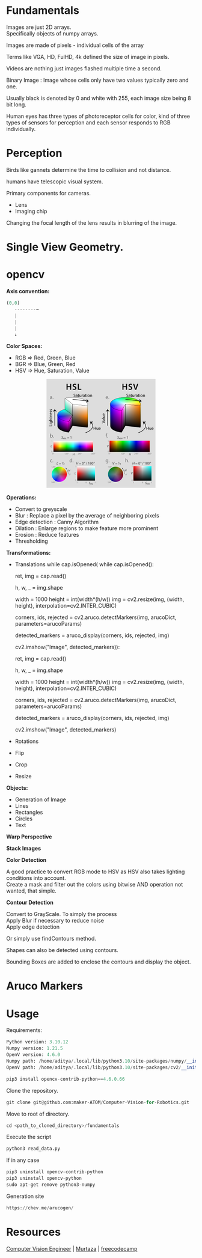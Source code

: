 # Fundamentals

Images are just 2D arrays.
<br>Specifically objects of numpy arrays.

Images are made of pixels - individual cells of the array

Terms like VGA, HD, FulHD, 4k defined the size of image in pixels.

Videos are nothing just images flashed multiple time a second.

Binary Image : Image whose cells only have two values typically zero and one.

Usually black is denoted by 0 and white with 255, each image size being 8 bit long. 

Human eyes has three types of photoreceptor cells for color, kind of three types of sensors for perception and each sensor responds to RGB individually. 


# Perception

Birds like gannets determine the time to collision and not distance.

humans have telescopic visual system.

Primary components for cameras.
- Lens
- Imaging chip

Changing the focal length of the lens results in blurring of the image.

# Single View Geometry.

# opencv

**Axis convention:**

```python
(0,0)
   --------→
   |
   |
   |
   ↓
```

**Color Spaces:**
- RGB => Red, Green, Blue
- BGR => Blue, Green, Red
- HSV => Hue, Saturation, Value

<p align="center">
	<img src="images/hsl_hsv.png" width="290" height="290"/>
</p>

**Operations:**
- Convert to greyscale
- Blur : Replace a pixel by the average of neighboring pixels 
- Edge detection : Canny Algorithm
- Dilation : Enlarge regions to make feature more prominent
- Erosion : Reduce features
- Thresholding

**Transformations:**
- Translations
while cap.isOpened(
while cap.isOpened():
    
	ret, img = cap.read()

	h, w, _ = img.shape

	width = 1000
	height = int(width*(h/w))
	img = cv2.resize(img, (width, height), interpolation=cv2.INTER_CUBIC)
 
	corners, ids, rejected = cv2.aruco.detectMarkers(img, arucoDict, parameters=arucoParams)

	detected_markers = aruco_display(corners, ids, rejected, img)

	cv2.imshow("Image", detected_markers)):
    
	ret, img = cap.read()

	h, w, _ = img.shape

	width = 1000
	height = int(width*(h/w))
	img = cv2.resize(img, (width, height), interpolation=cv2.INTER_CUBIC)
 
	corners, ids, rejected = cv2.aruco.detectMarkers(img, arucoDict, parameters=arucoParams)

	detected_markers = aruco_display(corners, ids, rejected, img)

	cv2.imshow("Image", detected_markers)
- Rotations
- Flip
- Crop
- Resize

**Objects:**
- Generation of Image
- Lines
- Rectangles
- Circles
- Text

**Warp Perspective**

**Stack Images**

**Color Detection**

A good practice to convert RGB mode to HSV as HSV also takes lighting conditions into account.
<br>
Create a mask and filter out the colors using bitwise AND operation not wanted, that simple.

**Contour Detection**

Convert to GrayScale. To simply the process
<br>
Apply Blur if necessary to reduce noise
<br>
Apply edge detection

Or simply use findContours method.

Shapes can also be detected using contours.

Bounding Boxes are added to enclose the contours and display the object.

# Aruco Markers

# Usage

Requirements:

```python
Python version: 3.10.12
Numpy version: 1.21.5
OpenV version: 4.6.0
Numpy path: /home/aditya/.local/lib/python3.10/site-packages/numpy/__init__.py
OpenV path: /home/aditya/.local/lib/python3.10/site-packages/cv2/__init__.py

```

```python
pip3 install opencv-contrib-python==4.6.0.66
```

Clone the repository.

```python
git clone git@github.com:maker-ATOM/Computer-Vision-for-Robotics.git
```

Move to root of directory.
```python
cd <path_to_cloned_directory>/fundamentals
```

Execute the script
```python
python3 read_data.py
```

If in any case
```python
pip3 uninstall opencv-contrib-python
pip3 uninstall opencv-python
sudo apt-get remove python3-numpy
```

Generation site

```python
https://chev.me/arucogen/
```

# Resources

[Computer Vision Engineer](https://www.youtube.com/watch?v=eDIj5LuIL4A) | 
[Murtaza](https://www.youtube.com/watch?v=WQeoO7MI0Bs) |
[freecodecamp](https://www.youtube.com/watch?v=oXlwWbU8l2o) 